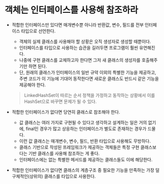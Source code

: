 # 객체는 인터페이스를 사용해 참조하라

* 적합한 인터페이스만 있다면 매개변수뿐 아니라 반환값, 변수, 필드를 전부 인터페이스 타입으로 선언한다.
  * 객체의 실제 클래스를 사용해야 할 상황은 오직 생성자로 생성할 때뿐이다.
  * 인터페이스를 타입으로 사용하는 습관을 길러두면 프로그램이 훨씬 유연해진다.
  * 나중에 구현 클래스를 교체하고자 한다면 그저 새 클래스의 생성자를 호출해주기만 하면 된다.
  * 단, 원래의 클래스가 인터페이스의 일반 규약 이외의 특별한 기능을 제공하고, 주변 코드가 이 기능에 기대어 동작한다면 새로운 클래스도 반드시 같은 기능을 제공해야 한다.
  > LinkedHashSet이 따르는 순서 정책을 가정하고 동작하는 상황에서 이를 HashSet으로 바꾸면 문제가 될 수 있다.

* 적합한 인터페이스가 없다면 당연히 클래스로 참조해야 한다.
  * 값 클래스는 여러 가지로 구현될 수 있다고 생각하고 설계하는 일은 거의 없기에, final인 경우가 많고 상응하는 인터페이스가 별도로 존재하는 경우가 드물다.
  * 이런 값 클래스는 매개변수, 변수, 필드, 반환 타입으로 사용해도 무방하다.
  * 클래스 기반으로 작성된 프레임워크가 제공하는 객체들은 특정 구현 클래스보다는 기반 클래스를 사용해 참조하는 게 좋다.
  * 인터페이스에는 없는 특별한 메서드를 제공하는 클래스들도 이에 해당한다.
  
* 적합한 인터페이스가 없다면 클래스의 계층구조 중 필요한 기능을 만족하는 가장 덜 구체적인(상위의) 클래스를 타입으로 사용한다.